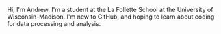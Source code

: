 Hi, I'm Andrew. I'm a student at the La Follette School at the University of Wisconsin-Madison. I'm new to GitHub, and hoping to learn about coding for data processing and analysis.

<!---
RadicalAndy/RadicalAndy is a ✨ special ✨ repository because its `README.md` (this file) appears on your GitHub profile.
You can click the Preview link to take a look at your changes.
--->
